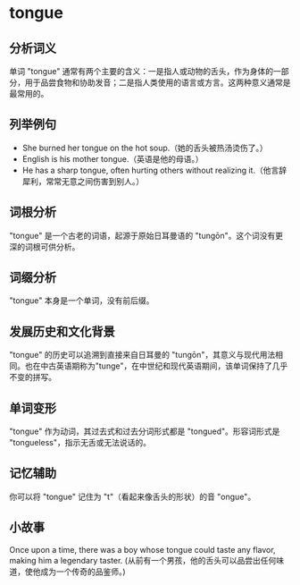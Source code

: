 # tongue

## 分析词义

  

单词 "tongue" 通常有两个主要的含义：一是指人或动物的舌头，作为身体的一部分，用于品尝食物和协助发音；二是指人类使用的语言或方言。这两种意义通常是最常用的。

  

## 列举例句

  

*   She burned her tongue on the hot soup.（她的舌头被热汤烫伤了。）
*   English is his mother tongue.（英语是他的母语。）
*   He has a sharp tongue, often hurting others without realizing it.（他言辞犀利，常常无意之间伤害到别人。）

  

## 词根分析

  

"tongue" 是一个古老的词语，起源于原始日耳曼语的 "tungōn"。这个词没有更深的词根可供分析。

  

## 词缀分析

  

"tongue" 本身是一个单词，没有前后缀。

  

## 发展历史和文化背景

  

"tongue" 的历史可以追溯到直接来自日耳曼的 "tungōn"，其意义与现代用法相同。也在中古英语期称为"tunge"，在中世纪和现代英语期间，该单词保持了几乎不变的拼写。

  

## 单词变形

  

"tongue" 作为动词，其过去式和过去分词形式都是 "tongued"。形容词形式是 "tongueless"，指示无舌或无法说话的。

  

## 记忆辅助

  

你可以将 "tongue" 记住为 "t"（看起来像舌头的形状）的音 "ongue"。

  

## 小故事

  

Once upon a time, there was a boy whose tongue could taste any flavor, making him a legendary taster. (从前有一个男孩，他的舌头可以品尝出任何味道，使他成为一个传奇的品鉴师。)
